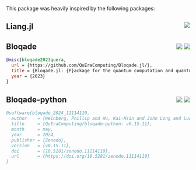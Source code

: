 This package was heavily inspired by the following packages:

## Liang.jl <div style="float:right;"> [![](https://img.shields.io/badge/Code-536DFE)](https://github.com/Roger-Luo/Liang.jl) </div>

## Bloqade <div style="float:right;"> [![](https://img.shields.io/badge/Documentation-69F0AE)](https://queracomputing.github.io/Bloqade.jl/stable/) [![](https://img.shields.io/badge/Code-536DFE)](https://github.com/QuEraComputing/Bloqade.jl) </div>

```bib
@misc{bloqade2023quera,
  url = {https://github.com/QuEraComputing/Bloqade.jl/},
  title = {Bloqade.jl: {P}ackage for the quantum computation and quantum simulation based on the neutral-atom architecture.},
  year = {2023}
}
```

## Bloqade-python <div style="float:right;"> [![](https://img.shields.io/badge/Documentation-69F0AE)](https://bloqade.quera.com/latest/) [![](https://img.shields.io/badge/Code-536DFE)](https://github.com/QuEraComputing/bloqade-python) </div>

```bib
@software{bloqade_2024_11114110,
  author    = {Weinberg, Phillip and Wu, Kai-Hsin and John Long and Luo, Xiu-zhe (Roger)},
  title     = {QuEraComputing/bloqade-python: v0.15.11},
  month     = may,
  year      = 2024,
  publisher = {Zenodo},
  version   = {v0.15.11},
  doi       = {10.5281/zenodo.11114110},
  url       = {https://doi.org/10.5281/zenodo.11114110}
}
```
